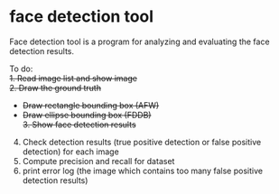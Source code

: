 # face detection tool
Face detection tool is a program for analyzing and evaluating the face detection results.<br>

To do:<br>
~~1. Read image list and show image~~<br>
~~2. Draw the ground truth~~<br>
* ~~Draw rectangle bounding box (AFW)~~<br>
* ~~Draw ellipse bounding box (FDDB)~~<br>
~~3. Show face detection results~~<br>
4. Check detection results (true positive detection or false positive detection) for each image<br>
5. Compute precision and recall for dataset<br>
6. print error log (the image which contains too many false positive detection results)<br>